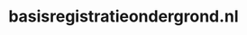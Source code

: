 ---
layout: post
title:  "basisregistratieondergrond.nl"
internal_url:  "/data/basisregistratieondergrond.nl.html"
categories: dutchgov
---